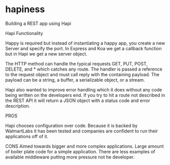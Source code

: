 # hapiness
Building a REST app using Hapi

Hapi Functionality

Happy is required but instead of instantiating a happy app, you create a new Server and specify the port. In Express and Koa we get a callback function but in Hapi we get a new server object.

The HTTP method can handle the typical requests GET, PUT, POST, DELETE, and * which catches any route. The handler is passed a reference to the request object and must call reply with the containing payload. The payload can be a string, a buffer, a serializable object, or a stream.

Hapi also wanted to improve error handling which it does without any code being written on the developers end. If you try to hit a route not described in the REST API it will return a JSON object with a status code and error description.

PROS

Hapi chooses configuration over code. Because it is backed by WalmartLabs it has been tested and companies are confident to run their applications off of it.

CONS
Aimed towards bigger and more complex applications. Large amount of boiler plate code for a simple application. There are less examples of available middleware putting more pressure not he developer.
